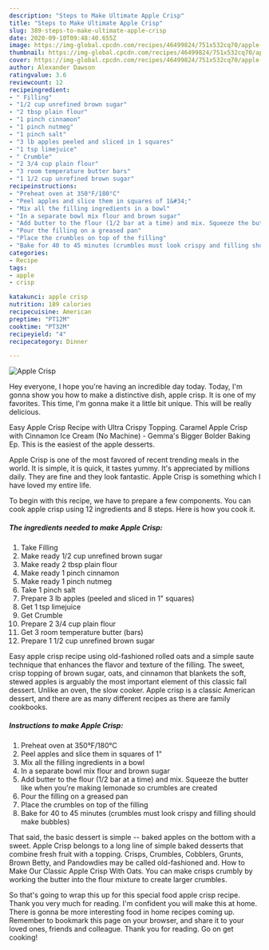 ```yaml
---
description: "Steps to Make Ultimate Apple Crisp"
title: "Steps to Make Ultimate Apple Crisp"
slug: 389-steps-to-make-ultimate-apple-crisp
date: 2020-09-10T09:48:40.655Z
image: https://img-global.cpcdn.com/recipes/46499824/751x532cq70/apple-crisp-recipe-main-photo.jpg
thumbnail: https://img-global.cpcdn.com/recipes/46499824/751x532cq70/apple-crisp-recipe-main-photo.jpg
cover: https://img-global.cpcdn.com/recipes/46499824/751x532cq70/apple-crisp-recipe-main-photo.jpg
author: Alexander Dawson
ratingvalue: 3.6
reviewcount: 12
recipeingredient:
- " Filling"
- "1/2 cup unrefined brown sugar"
- "2 tbsp plain flour"
- "1 pinch cinnamon"
- "1 pinch nutmeg"
- "1 pinch salt"
- "3 lb apples peeled and sliced in 1 squares"
- "1 tsp limejuice"
- " Crumble"
- "2 3/4 cup plain flour"
- "3 room temperature butter bars"
- "1 1/2 cup unrefined brown sugar"
recipeinstructions:
- "Preheat oven at 350°F/180°C"
- "Peel apples and slice them in squares of 1&#34;"
- "Mix all the filling ingredients in a bowl"
- "In a separate bowl mix flour and brown sugar"
- "Add butter to the flour (1/2 bar at a time) and mix. Squeeze the butter like when you&#39;re making lemonade so crumbles are created"
- "Pour the filling on a greased pan"
- "Place the crumbles on top of the filling"
- "Bake for 40 to 45 minutes (crumbles must look crispy and filling should make bubbles)"
categories:
- Recipe
tags:
- apple
- crisp

katakunci: apple crisp 
nutrition: 189 calories
recipecuisine: American
preptime: "PT12M"
cooktime: "PT32M"
recipeyield: "4"
recipecategory: Dinner

---
```



![Apple Crisp](https://img-global.cpcdn.com/recipes/46499824/751x532cq70/apple-crisp-recipe-main-photo.jpg)

Hey everyone, I hope you're having an incredible day today. Today, I'm gonna show you how to make a distinctive dish, apple crisp. It is one of my favorites. This time, I'm gonna make it a little bit unique. This will be really delicious.

Easy Apple Crisp Recipe with Ultra Crispy Topping. Caramel Apple Crisp with Cinnamon Ice Cream (No Machine) - Gemma&#39;s Bigger Bolder Baking Ep. This is the easiest of the apple desserts.

Apple Crisp is one of the most favored of recent trending meals in the world. It is simple, it is quick, it tastes yummy. It's appreciated by millions daily. They are fine and they look fantastic. Apple Crisp is something which I have loved my entire life.


To begin with this recipe, we have to prepare a few components. You can cook apple crisp using 12 ingredients and 8 steps. Here is how you cook it.

##### The ingredients needed to make Apple Crisp:

1. Take  Filling
1. Make ready 1/2 cup unrefined brown sugar
1. Make ready 2 tbsp plain flour
1. Make ready 1 pinch cinnamon
1. Make ready 1 pinch nutmeg
1. Take 1 pinch salt
1. Prepare 3 lb apples (peeled and sliced in 1&#34; squares)
1. Get 1 tsp limejuice
1. Get  Crumble
1. Prepare 2 3/4 cup plain flour
1. Get 3 room temperature butter (bars)
1. Prepare 1 1/2 cup unrefined brown sugar


Easy apple crisp recipe using old-fashioned rolled oats and a simple saute technique that enhances the flavor and texture of the filling. The sweet, crisp topping of brown sugar, oats, and cinnamon that blankets the soft, stewed apples is arguably the most important element of this classic fall dessert. Unlike an oven, the slow cooker. Apple crisp is a classic American dessert, and there are as many different recipes as there are family cookbooks. 

##### Instructions to make Apple Crisp:

1. Preheat oven at 350°F/180°C
1. Peel apples and slice them in squares of 1&#34;
1. Mix all the filling ingredients in a bowl
1. In a separate bowl mix flour and brown sugar
1. Add butter to the flour (1/2 bar at a time) and mix. Squeeze the butter like when you&#39;re making lemonade so crumbles are created
1. Pour the filling on a greased pan
1. Place the crumbles on top of the filling
1. Bake for 40 to 45 minutes (crumbles must look crispy and filling should make bubbles)


That said, the basic dessert is simple -- baked apples on the bottom with a sweet. Apple Crisp belongs to a long line of simple baked desserts that combine fresh fruit with a topping. Crisps, Crumbles, Cobblers, Grunts, Brown Betty, and Pandowdies may be called old-fashioned and. How to Make Our Classic Apple Crisp With Oats. You can make crisps crumbly by working the butter into the flour mixture to create larger crumbles. 

So that's going to wrap this up for this special food apple crisp recipe. Thank you very much for reading. I'm confident you will make this at home. There is gonna be more interesting food in home recipes coming up. Remember to bookmark this page on your browser, and share it to your loved ones, friends and colleague. Thank you for reading. Go on get cooking!
